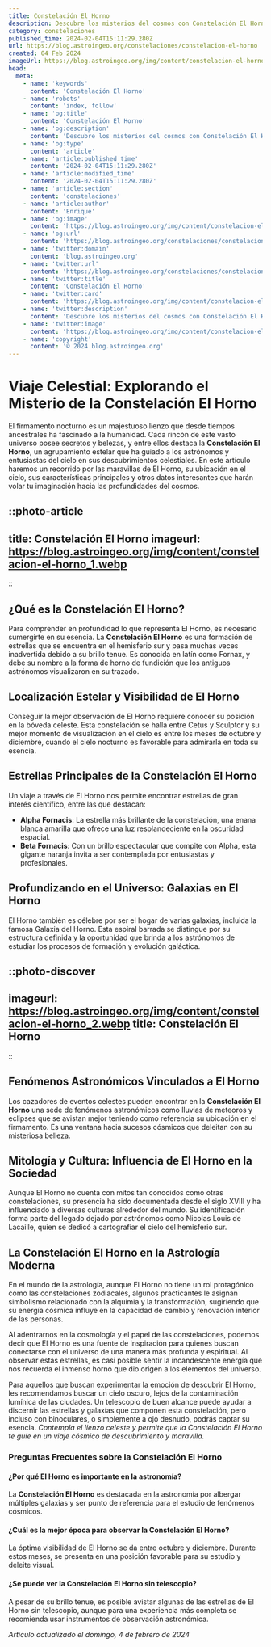 ```yaml
---
title: Constelación El Horno
description: Descubre los misterios del cosmos con Constelación El Horno. Guía estelar informativa y tips para una observación astronómica impresionante.
category: constelaciones
published_time: 2024-02-04T15:11:29.280Z
url: https://blog.astroingeo.org/constelaciones/constelacion-el-horno
created: 04 Feb 2024
imageUrl: https://blog.astroingeo.org/img/content/constelacion-el-horno_1.webp
head:
  meta:
    - name: 'keywords'
      content: 'Constelación El Horno'
    - name: 'robots'
      content: 'index, follow'
    - name: 'og:title'
      content: 'Constelación El Horno'
    - name: 'og:description'
      content: 'Descubre los misterios del cosmos con Constelación El Horno. Guía estelar informativa y tips para una observación astronómica impresionante.'
    - name: 'og:type'
      content: 'article'
    - name: 'article:published_time'
      content: '2024-02-04T15:11:29.280Z'
    - name: 'article:modified_time'
      content: '2024-02-04T15:11:29.280Z'
    - name: 'article:section'
      content: 'constelaciones'
    - name: 'article:author'
      content: 'Enrique'
    - name: 'og:image'
      content: 'https://blog.astroingeo.org/img/content/constelacion-el-horno_1.webp'
    - name: 'og:url'
      content: 'https://blog.astroingeo.org/constelaciones/constelacion-el-horno'
    - name: 'twitter:domain'
      content: 'blog.astroingeo.org'
    - name: 'twitter:url'
      content: 'https://blog.astroingeo.org/constelaciones/constelacion-el-horno'
    - name: 'twitter:title'
      content: 'Constelación El Horno'
    - name: 'twitter:card'
      content: 'https://blog.astroingeo.org/img/content/constelacion-el-horno_1.webp'
    - name: 'twitter:description'
      content: 'Descubre los misterios del cosmos con Constelación El Horno. Guía estelar informativa y tips para una observación astronómica impresionante.'
    - name: 'twitter:image'
      content: 'https://blog.astroingeo.org/img/content/constelacion-el-horno_1.webp'
    - name: 'copyright'
      content: '© 2024 blog.astroingeo.org'
---
```

# Viaje Celestial: Explorando el Misterio de la Constelación El Horno

El firmamento nocturno es un majestuoso lienzo que desde tiempos ancestrales ha fascinado a la humanidad. Cada rincón de este vasto universo posee secretos y belezas, y entre ellos destaca la **Constelación El Horno**, un agrupamiento estelar que ha guiado a los astrónomos y entusiastas del cielo en sus descubrimientos celestiales. En este artículo haremos un recorrido por las maravillas de El Horno, su ubicación en el cielo, sus características principales y otros datos interesantes que harán volar tu imaginación hacia las profundidades del cosmos.


::photo-article
---
title: Constelación El Horno
imageurl: https://blog.astroingeo.org/img/content/constelacion-el-horno_1.webp
---
::


## ¿Qué es la Constelación El Horno?

Para comprender en profundidad lo que representa El Horno, es necesario sumergirte en su esencia. La **Constelación El Horno** es una formación de estrellas que se encuentra en el hemisferio sur y pasa muchas veces inadvertida debido a su brillo tenue. Es conocida en latín como Fornax, y debe su nombre a la forma de horno de fundición que los antiguos astrónomos visualizaron en su trazado.

## Localización Estelar y Visibilidad de El Horno

Conseguir la mejor observación de El Horno requiere conocer su posición en la bóveda celeste. Esta constelación se halla entre Cetus y Sculptor y su mejor momento de visualización en el cielo es entre los meses de octubre y diciembre, cuando el cielo nocturno es favorable para admirarla en toda su esencia.

## Estrellas Principales de la Constelación El Horno

Un viaje a través de El Horno nos permite encontrar estrellas de gran interés científico, entre las que destacan:

- **Alpha Fornacis**: La estrella más brillante de la constelación, una enana blanca amarilla que ofrece una luz resplandeciente en la oscuridad espacial.
- **Beta Fornacis**: Con un brillo espectacular que compite con Alpha, esta gigante naranja invita a ser contemplada por entusiastas y profesionales.

## Profundizando en el Universo: Galaxias en El Horno

El Horno también es célebre por ser el hogar de varias galaxias, incluida la famosa Galaxia del Horno. Esta espiral barrada se distingue por su estructura definida y la oportunidad que brinda a los astrónomos de estudiar los procesos de formación y evolución galáctica.


::photo-discover
---
imageurl: https://blog.astroingeo.org/img/content/constelacion-el-horno_2.webp
title: Constelación El Horno
---
::


## Fenómenos Astronómicos Vinculados a El Horno

Los cazadores de eventos celestes pueden encontrar en la **Constelación El Horno** una sede de fenómenos astronómicos como lluvias de meteoros y eclipses que se avistan mejor teniendo como referencia su ubicación en el firmamento. Es una ventana hacia sucesos cósmicos que deleitan con su misteriosa belleza.

## Mitología y Cultura: Influencia de El Horno en la Sociedad

Aunque El Horno no cuenta con mitos tan conocidos como otras constelaciones, su presencia ha sido documentada desde el siglo XVIII y ha influenciado a diversas culturas alrededor del mundo. Su identificación forma parte del legado dejado por astrónomos como Nicolas Louis de Lacaille, quien se dedicó a cartografiar el cielo del hemisferio sur.

## La Constelación El Horno en la Astrología Moderna

En el mundo de la astrología, aunque El Horno no tiene un rol protagónico como las constelaciones zodiacales, algunos practicantes le asignan simbolismo relacionado con la alquimia y la transformación, sugiriendo que su energía cósmica influye en la capacidad de cambio y renovación interior de las personas.

Al adentrarnos en la cosmología y el papel de las constelaciones, podemos decir que El Horno es una fuente de inspiración para quienes buscan conectarse con el universo de una manera más profunda y espiritual. Al observar estas estrellas, es casi posible sentir la incandescente energía que nos recuerda el inmenso horno que dio origen a los elementos del universo.

Para aquellos que buscan experimentar la emoción de descubrir El Horno, les recomendamos buscar un cielo oscuro, lejos de la contaminación lumínica de las ciudades. Un telescopio de buen alcance puede ayudar a discernir las estrellas y galaxías que componen esta constelación, pero incluso con binoculares, o simplemente a ojo desnudo, podrás captar su esencia. *Contempla el lienzo celeste y permite que la Constelación El Horno te guíe en un viaje cósmico de descubrimiento y maravilla.*

### Preguntas Frecuentes sobre la Constelación El Horno

#### ¿Por qué El Horno es importante en la astronomía?
La **Constelación El Horno** es destacada en la astronomía por albergar múltiples galaxias y ser punto de referencia para el estudio de fenómenos cósmicos.

#### ¿Cuál es la mejor época para observar la Constelación El Horno?
La óptima visibilidad de El Horno se da entre octubre y diciembre. Durante estos meses, se presenta en una posición favorable para su estudio y deleite visual.

#### ¿Se puede ver la Constelación El Horno sin telescopio?
A pesar de su brillo tenue, es posible avistar algunas de las estrellas de El Horno sin telescopio, aunque para una experiencia más completa se recomienda usar instrumentos de observación astronómica.

_Artículo actualizado el domingo, 4 de febrero de 2024_